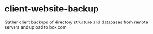 # client-website-backup
Gather client backups of directory structure and databases from remote servers and upload to box.com
